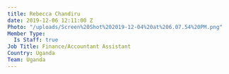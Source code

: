 ```yaml
---
title: Rebecca Chandiru
date: 2019-12-06 12:11:00 Z
Photo: "/uploads/Screen%20Shot%202019-12-04%20at%206.07.54%20PM.png"
Member Type:
  Is Staff: true
Job Title: Finance/Accountant Assistant
Country: Uganda
Team: Uganda
---
```

